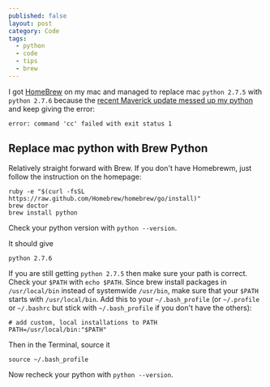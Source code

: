 ```yaml
---
published: false
layout: post
category: Code
tags: 
  - python
  - code
  - tips
  - brew
---
```


I got [HomeBrew](brew.sh) on my mac and managed to replace mac `python 2.7.5` with `python 2.7.6` because the [recent Maverick update messed up my python](http://stackoverflow.com/questions/22313407/clang-error-unknown-argument-mno-fused-madd-python-package-installation-fa) and keep giving the error:
```
error: command 'cc' failed with exit status 1
```
## Replace mac python with Brew Python
Relatively straight forward with Brew. If you don't have Homebrewm, just follow the instruction on the homepage:
```
ruby -e "$(curl -fsSL https://raw.github.com/Homebrew/homebrew/go/install)"
brew doctor
brew install python
```
Check your python version with `python --version`. 

It should give 

```
python 2.7.6
```

If you are still getting `python 2.7.5` then make sure your path is correct. Check your `$PATH` with `echo $PATH`. Since brew install packages in `/usr/local/bin` instead of systemwide `/usr/bin`, make sure that your `$PATH` starts with `/usr/local/bin`. Add this to your `~/.bash_profile` (or `~/.profile` or `~/.bashrc` but stick with `~/.bash_profile` if you don't have the others):

```
# add custom, local installations to PATH
PATH=/usr/local/bin:"$PATH"
```
Then in the Terminal, source it
```
source ~/.bash_profile
```
Now recheck your python with `python --version`.